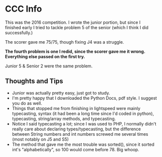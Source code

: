 # CCC Info

This was the 2016 competition. I wrote the junior portion, but since I finished early I tried to tackle problem 5 of the senior (which I think I did successfully.)

The scorer gave me 75/75, though fixing J4 was a struggle.

__The fourth problem is one I redid, since the scorer gave me it wrong. Everything else passed on the first try.__

Junior 5 & Senior 2 were the same problem.

## Thoughts and Tips
* Junior was actually pretty easy, just got to study.
* I'm pretty happy that I downloaded the Python Docs, pdf style. I suggest you do as well.
* Things that stopped me from finishing in lightspeed were mainly typecasting, syntax (it had been a long time since I'd coded in python), typecasting, string/array methods, and typecasting.
* Notice I said typecasting a lot; since I was used to PHP, I normally didn't really care about declaring types/typecasting, but the difference between String numbers and int numbers screwed me several times (most notably on J5 and S5)
* The method that gave me the most trouble was sorted(), since it sorted int's "alphabetically", so 100 would come before 78. Big whoop.
